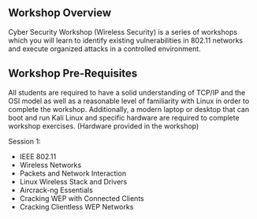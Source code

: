 ## Workshop Overview
Cyber Security Workshop (Wireless Security) is a series of workshops which you will learn to identify existing vulnerabilities in 802.11 networks and execute organized attacks in a controlled environment.

## Workshop Pre-Requisites
All students are required to have a solid understanding of TCP/IP and the OSI model as well as a reasonable level of familiarity with Linux in order to complete the workshop.
Additionally, a modern laptop or desktop that can boot and run Kali Linux and specific hardware are required to complete workshop exercises. (Hardware provided in the workshop)

Session 1:
* IEEE 802.11
* Wireless Networks
* Packets and Network Interaction
* Linux Wireless Stack and Drivers
* Aircrack-ng Essentials
* Cracking WEP with Connected Clients
* Cracking Clientless WEP Networks